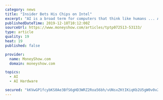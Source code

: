 ```yaml
---
category: news
title: "Insider Bets His Chips on Intel"
excerpt: "AI is a broad term for computers that think like humans ... And it bought Movidius, a maker of vision chips for drones. These acquisitions -- along with organic growth -- will cause sales and earnings to push substantially higher in the weeks and months ahead. I estimate that Intel will earn $4.61 a share this year and more than $5.25 a ..."
publishedDateTime: 2019-12-18T10:12:00Z
sourceUrl: https://www.moneyshow.com/articles/tptp072513-53133/
type: article
quality: 19
heat: 19
published: false

provider:
  name: MoneyShow.com
  domain: moneyshow.com

topics:
  - AI
  - AI Hardware

secured: "kKVwGP1fcybKS0Ae3BfS6gHD3WRZ2Roa56bh/vUNsxZKtIKiqKb2U5gW0v0v2wzy7Z1i9C5rkop6NOYjNt8HfBOW594LjxB0NKK//f5ww1jDaLUd6FBIow8j2fnr9fczIPhTFelX1vNMfpIOdyNkaxWIjr2svPf1hbtIiehcK0nP0pHlrNIeXJjAxsOnmFxIdjlKonXcJmG6oJOyNEO7eI1StK25W+eRoGkHCrentl96wEXVqhMrZqKoXEHio4soXUa/Cu9r1yBzL/Oa+kJLPQ==;Pj79a7SzUFw1EBg7JtayEg=="
---
```


